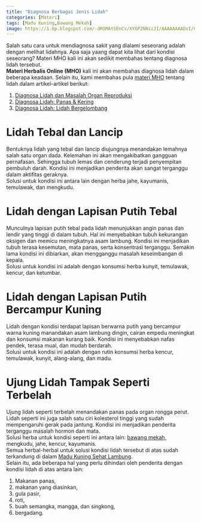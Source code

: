 ```yaml
---
title: "Diagnosa Berbagai Jenis Lidah"
categories: [Materi]
tags: [Madu Kuning,Bawang Mekah]
image: https://1.bp.blogspot.com/-dRGMAtSEnCs/XYGP2NNiiJI/AAAAAAAADvI/GkXE953sq0Q3cV0UJVokrnwJkSLPQb-AwCKgBGAsYHg/s1600/201909-mho-diagnosa-lidah.png
---
```


<div class="paraph">Salah satu cara untuk mendiagnosa sakit yang dialami seseorang adalah dengan melihat lidahnya. Apa saja yaang dapat kita lihat dari kondisi seseorang? Materi MHO kali ini akan sedikit membahas tentang diagnosa lidah tersebut.</div>

<div class="paraph"><b>Materi Herbalis Online (MHO)</b> kali ini akan membahas diagnosa lidah dalam beberapa keadaan. Selain itu, kami membahas pula <a href="/categories/materi" title="Materi MHO">materi MHO</a> tentang lidah dalam artikel-artikel berikut: </div>
<ol>
<li><a class="mhoapp teal" href="/posts/diagnosa-lidah-dan-permasalahan-organ-reproduksi-fwi" title="Diagnosa Lidah dan Masalah Organ Reproduksi">Diagnosa Lidah dan Masalah Organ Reproduksi</a></li>
<li><a class="mhoapp teal" href="/posts/diagnosa-lidah-panas-kering-6u1" title="Diagnosa Lidah: Panas & Kering">Diagnosa Lidah: Panas & Kering</a></li>
<li><a class="mhoapp teal" href="/posts/diagnosa-lidah-bergelombang-x30" title="Diagnosa Lidah: Lidah Bergelombang">Diagnosa Lidah: Lidah Bergelombang</a></li>
</ol>

<h1>Lidah Tebal dan Lancip</h1>

<div class="paraph">Bentuknya lidah yang tebal dan lancip diujungnya menandakan lemahnya salah satu organ dada. Kelemahan ini akan mengakibatkan gangguan pernafasan. Sehingga tubuh lemas dan cenderung terjadi penyempitan pembuluh darah. Kondisi ini menjadikan penderita akan sangat terganggu dalam aktifitas geraknya.</div>

<div class="paraph">Solusi untuk kondisi ini antara lain dengan herba jahe, kayumanis, temulawak, dan mengkudu.</div>

<h1>Lidah dengan Lapisan Putih Tebal</h1>

<div class="paraph">Munculnya lapisan putih tebal pada lidah menunjukkan angin panas dan lendir yang tinggi di dalam tubuh. Hal ini menyebabkan tubuh kekurangan oksigen dan memicu meningkatnya asam lambung. Kondisi ini menjadikan tubuh terasa kesemutan, mata panas, serta konsentrasi terganggu. Semakin lama kondisi ini dibiarkan, akan mengganggu masalah keseimbangan di kepala.</div>

<div class="paraph">Solusi untuk kondisi ini adalah dengan konsumsi herba kunyit, temulawak, kencur, dan ketumbar.</div>

<h1>Lidah dengan Lapisan Putih Bercampur Kuning</h1>

<div class="paraph">Lidah dengan kondisi terdapat lapisan berwarna putih yang bercampur warna kuning manandakan asam lambung dingin, cairan empedu meningkat dan konsumsi makanan kurang baik. Kondisi ini menyebabkan nafas pendek, terasa mual, dan mudah berdarah.</div>

<div class="paraph">Solusi untuk kondisi ini adalah dengan rutin konsumsi herba kencur, temulawak, kunyit, alang-alang, dan madu.</div>

<h1>Ujung Lidah Tampak Seperti Terbelah</h1>

<div class="paraph">Ujung lidah seperti terbelah menandakan panas pada organ rongga perut. Lidah seperti ini juga salah satu ciri kolesterol tinggi yang sudah mempengaruhi gerak pada jantung. Kondisi ini menjadikan penderita terganggu masalah hormon dan mata.</div>

<div class="paraph">Solusi herba untuk kondisi seperti ini antara lain: <a  class="mhoapp red" href="/posts/kapsul-bawang-mekah-0kl" title="Kapsul Bawang Mekah">bawang mekah</a>, mengkudu, jahe, kencur, kayumanis.</div>

<div class="paraph">Semua herbal-herbal untuk solusi kondisi lidah tersebut di atas sudah terkandung di dalam <a  class="mhoapp orange" href="/posts/madu-kuning-sehat-lambung-wk6" title="Madu Kuning Sehat Lambung">Madu Kuning Sehat Lambung</a>.</div>

<div class="paraph">Selain itu, ada beberapa hal yang perlu dihindari oleh penderita dengan kondisi lidah di atas antara lain:</div>

<ol><li>Makanan panas,</li>
    <li>makanan yang diasinkan,</li>
    <li>gula pasir,</li>
    <li>roti,</li>
    <li>buah semangka, mangga, dan singkong,</li>
    <li>bergadang.</li></ol>